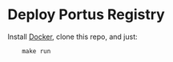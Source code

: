 # Deploy Portus Registry

Install [Docker](http://docker.com), clone this repo, and just:

        make run

